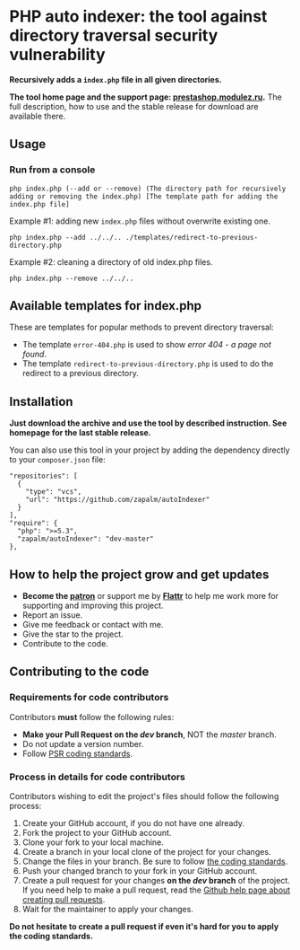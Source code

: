 # PHP auto indexer: the tool against directory traversal security vulnerability
**Recursively adds a `index.php` file in all given directories.**

**The tool home page and the support page: [prestashop.modulez.ru][5].**
The full description, how to use and the stable release for download are available there.

## Usage

### Run from a console
```
php index.php (--add or --remove) (The directory path for recursively adding or removing the index.php) [The template path for adding the index.php file]
```

Example #1: adding new `index.php` files without overwrite existing one.  
```
php index.php --add ../../.. ./templates/redirect-to-previous-directory.php
```
Example #2: cleaning a directory of old index.php files.
```
php index.php --remove ../../..
```

## Available templates for index.php
These are templates for popular methods to prevent directory traversal:
- The template `error-404.php` is used to show *error 404 - a page not found*.
- The template `redirect-to-previous-directory.php` is used to do the redirect to a previous directory.

## Installation
**Just download the archive and use the tool by described instruction. See homepage for the last stable release.**

You can also use this tool in your project by adding the dependency directly to your `composer.json` file:
```
"repositories": [
  {
    "type": "vcs",
    "url": "https://github.com/zapalm/autoIndexer"
  }
],
"require": {
  "php": ">=5.3",
  "zapalm/autoIndexer": "dev-master"
},
```


## How to help the project grow and get updates
* **Become the [patron][2]** or support me by **[Flattr][3]** to help me work more for supporting and improving this project.
* Report an issue.
* Give me feedback or contact with me.
* Give the star to the project.
* Contribute to the code.

## Contributing to the code

### Requirements for code contributors 

Contributors **must** follow the following rules:

* **Make your Pull Request on the *dev* branch**, NOT the *master* branch.
* Do not update a version number.
* Follow [PSR coding standards][1].

### Process in details for code contributors

Contributors wishing to edit the project's files should follow the following process:

1. Create your GitHub account, if you do not have one already.
2. Fork the project to your GitHub account.
3. Clone your fork to your local machine.
4. Create a branch in your local clone of the project for your changes.
5. Change the files in your branch. Be sure to follow [the coding standards][1].
6. Push your changed branch to your fork in your GitHub account.
7. Create a pull request for your changes **on the *dev* branch** of the project.
   If you need help to make a pull request, read the [Github help page about creating pull requests][4].
8. Wait for the maintainer to apply your changes.

**Do not hesitate to create a pull request if even it's hard for you to apply the coding standards.**

[1]: https://www.php-fig.org/psr/
[2]: https://www.patreon.com/zapalm
[3]: https://flattr.com/@zapalm
[4]: https://help.github.com/articles/about-pull-requests/
[5]: https://prestashop.modulez.ru/en/tools-scripts/78-tool-against-directory-traversal-security-vulnerability.html